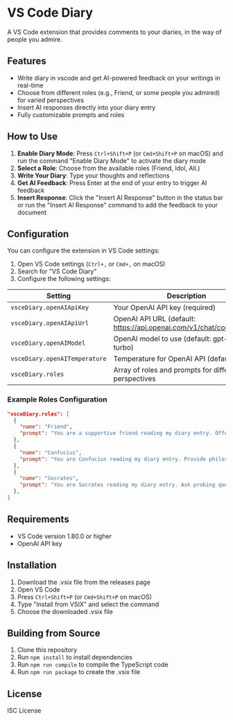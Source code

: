 # VS Code Diary

A VS Code extension that provides comments to your diaries, in the way of people you admire.

## Features

- Write diary in vscode and get AI-powered feedback on your writings in real-time
- Choose from different roles (e.g., Friend, or some people you admired) for varied perspectives
- Insert AI responses directly into your diary entry
- Fully customizable prompts and roles

## How to Use

1. **Enable Diary Mode**: Press `Ctrl+Shift+P` (or `Cmd+Shift+P` on macOS) and run the command "Enable Diary Mode" to activate the diary mode
2. **Select a Role**: Choose from the available roles (Friend, Idol, All.)
3. **Write Your Diary**: Type your thoughts and reflections
4. **Get AI Feedback**: Press Enter at the end of your entry to trigger AI feedback
5. **Insert Response**: Click the "Insert AI Response" button in the status bar or run the "Insert AI Response" command to add the feedback to your document

## Configuration

You can configure the extension in VS Code settings:

1. Open VS Code settings (`Ctrl+,` or `Cmd+,` on macOS)
2. Search for "VS Code Diary"
3. Configure the following settings:

| Setting | Description |
|---------|-------------|
| `vsceDiary.openAIApiKey` | Your OpenAI API key (required) |
| `vsceDiary.openAIApiUrl` | OpenAI API URL (default: https://api.openai.com/v1/chat/completions) |
| `vsceDiary.openAIModel` | OpenAI model to use (default: gpt-3.5-turbo) |
| `vsceDiary.openAITemperature` | Temperature for OpenAI API (default: 0.7) |
| `vsceDiary.roles` | Array of roles and prompts for different perspectives |

### Example Roles Configuration

```json
"vsceDiary.roles": [
  {
    "name": "Friend",
    "prompt": "You are a supportive friend reading my diary entry. Offer kind and constructive feedback."
  },
  {
    "name": "Confucius",
    "prompt": "You are Confucius reading my diary entry. Provide philosophical insights and wisdom."
  },
  {
    "name": "Socrates",
    "prompt": "You are Socrates reading my diary entry. Ask probing questions to encourage deeper reflection."
  },
]
```

## Requirements

- VS Code version 1.80.0 or higher
- OpenAI API key

## Installation

1. Download the .vsix file from the releases page
2. Open VS Code
3. Press `Ctrl+Shift+P` (or `Cmd+Shift+P` on macOS)
4. Type "Install from VSIX" and select the command
5. Choose the downloaded .vsix file

## Building from Source

1. Clone this repository
2. Run `npm install` to install dependencies
3. Run `npm run compile` to compile the TypeScript code
4. Run `npm run package` to create the .vsix file

## License

ISC License
